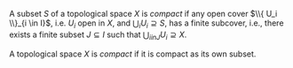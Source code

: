 A subset $S$ of a topological space $X$ is *compact* if any open cover $\\{ U_i \\}_{i \in I}$, i.e. $U_i$ open in $X$, and $\bigcup_i U_i \supseteq S$, has a finite subcover, i.e., there exists a finite subset $J \subseteq I$ such that $\bigcup_{i in J} U_i \supseteq X$. 

A topological space $X$ is *compact* if it is compact as its own subset.
